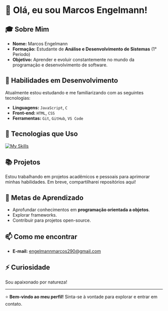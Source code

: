 # 👋 Olá, eu sou Marcos Engelmann!

## 🎓 Sobre Mim
- **Nome:** Marcos Engelmann
- **Formação:** Estudante de **Análise e Desenvolvimento de Sistemas** (1° Período)
- **Objetivo:** Aprender e evoluir constantemente no mundo da programação e desenvolvimento de software.

## 🚀 Habilidades em Desenvolvimento
Atualmente estou estudando e me familiarizando com as seguintes tecnologias:
- **Linguagens:** `JavaScript`, `C`
- **Front-end:** `HTML`, `CSS`
- **Ferramentas:** `Git`, `GitHub`, `VS Code`

## 🚀 Tecnologias que Uso
[![My Skills](https://skillicons.dev/icons?i=js,html,css,arduino,c)](https://skillicons.dev)
  
## 📚 Projetos
Estou trabalhando em projetos acadêmicos e pessoais para aprimorar minhas habilidades. Em breve, compartilharei repositórios aqui!

## 🌱 Metas de Aprendizado
- Aprofundar conhecimentos em **programação orientada a objetos**.
- Explorar frameworks.
- Contribuir para projetos open-source.

## 📫 Como me encontrar
- **E-mail:** [engelmannmarcos290@gmail.com]()

## ⚡ Curiosidade
Sou apaixonado por natureza! 

---

⭐ **Bem-vindo ao meu perfil!** Sinta-se à vontade para explorar e entrar em contato.
